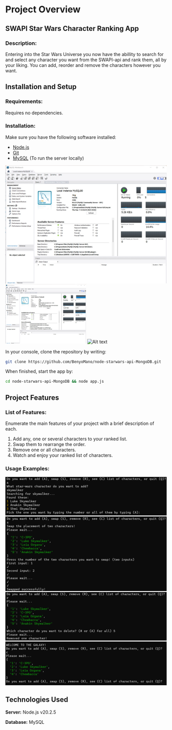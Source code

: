 # Project Overview
## SWAPI Star Wars Character Ranking App
### Description: 
Entering into the Star Wars Universe you now have the abillity to search for and select any character you want from the SWAPI-api and rank them, all by your liking. You can add, reorder and remove the characters however you want. 
## Installation and Setup
### Requirements:
Requires no dependencies.

### Installation: 
Make sure you have the following software installed:

- [Node.js](https://nodejs.org/)
- [Git](https://git-scm.com/)
- [MySQL](https://dev.mysql.com/downloads/) (To run the server locally)

![Alt text](image-1.png)
<img src="image-1.png" width=50% height=50%>
![Alt text](<Skärmbild (14).png>)

In your console, clone the repository by writing:
```bash
git clone https://github.com/BenyoMano/node-starwars-api-MongoDB.git
```
When finished, start the app by:
````bash
cd node-starwars-api-MongoDB && node app.js
````
## Project Features
### List of Features: 
Enumerate the main features of your project with a brief description of each.
1. Add any, one or several characters to your ranked list.
2. Swap them to rearrange the order.
3. Remove one or all characters.
4. Watch and enjoy your ranked list of characters.
### Usage Examples:
![Alt text](image-3.png)
![Alt text](image-4.png)
![Alt text](image-5.png)
![Alt text](image.png)
## Technologies Used
**Server:** Node.js v20.2.5

**Database:** MySQL